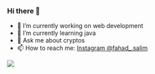 ### Hi there 👋

- 🔭 I’m currently working on web development
- 🌱 I’m currently learning java
- 💬 Ask me about cryptos
- 📫 How to reach me: [Instagram @fahad_.salim](https://www.instagram.com/fahad_.salim/)

<img src="https://github-readme-stats.vercel.app/api?username=fahadsalim02&&show_icons=true&title_color=ffffff&icon_color=bb2acf&text_color=daf7dc&bg_color=151515">
